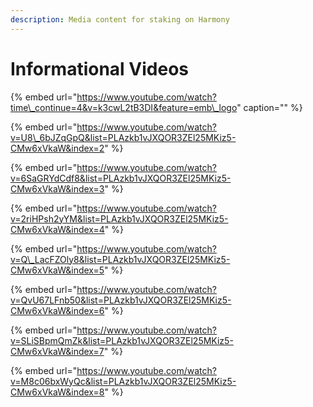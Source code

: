 ```yaml
---
description: Media content for staking on Harmony
---
```


# Informational Videos



{% embed url="https://www.youtube.com/watch?time\_continue=4&v=k3cwL2tB3DI&feature=emb\_logo" caption="" %}

{% embed url="https://www.youtube.com/watch?v=U8\_6bJZqGpQ&list=PLAzkb1vJXQOR3ZEl25MKiz5-CMw6xVkaW&index=2" %}

{% embed url="https://www.youtube.com/watch?v=6SaGRYdCdf8&list=PLAzkb1vJXQOR3ZEl25MKiz5-CMw6xVkaW&index=3" %}

{% embed url="https://www.youtube.com/watch?v=2riHPsh2yYM&list=PLAzkb1vJXQOR3ZEl25MKiz5-CMw6xVkaW&index=4" %}

{% embed url="https://www.youtube.com/watch?v=Q\_LacFZOly8&list=PLAzkb1vJXQOR3ZEl25MKiz5-CMw6xVkaW&index=5" %}

{% embed url="https://www.youtube.com/watch?v=QvU67LFnb50&list=PLAzkb1vJXQOR3ZEl25MKiz5-CMw6xVkaW&index=6" %}

{% embed url="https://www.youtube.com/watch?v=SLiSBpmQmZk&list=PLAzkb1vJXQOR3ZEl25MKiz5-CMw6xVkaW&index=7" %}

{% embed url="https://www.youtube.com/watch?v=M8c06bxWyQc&list=PLAzkb1vJXQOR3ZEl25MKiz5-CMw6xVkaW&index=8" %}



